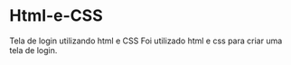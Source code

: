# Html-e-CSS
Tela de login utilizando html e CSS
Foi utilizado html e css para criar uma tela de login. 
